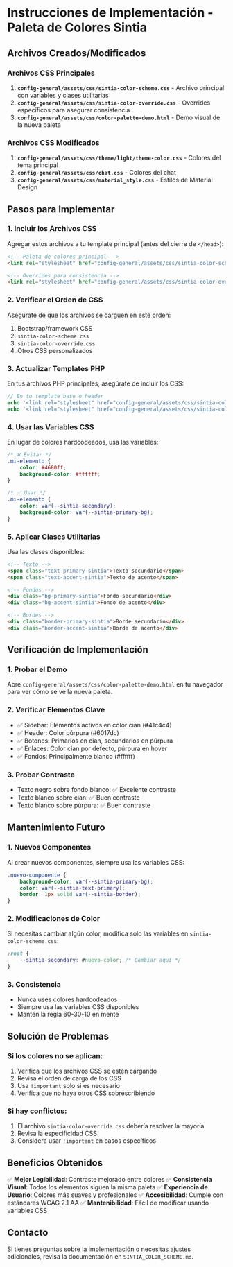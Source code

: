 # Instrucciones de Implementación - Paleta de Colores Sintia

## Archivos Creados/Modificados

### Archivos CSS Principales
1. **`config-general/assets/css/sintia-color-scheme.css`** - Archivo principal con variables y clases utilitarias
2. **`config-general/assets/css/sintia-color-override.css`** - Overrides específicos para asegurar consistencia
3. **`config-general/assets/css/color-palette-demo.html`** - Demo visual de la nueva paleta

### Archivos CSS Modificados
1. **`config-general/assets/css/theme/light/theme-color.css`** - Colores del tema principal
2. **`config-general/assets/css/chat.css`** - Colores del chat
3. **`config-general/assets/css/material_style.css`** - Estilos de Material Design

## Pasos para Implementar

### 1. Incluir los Archivos CSS
Agregar estos archivos a tu template principal (antes del cierre de `</head>`):

```html
<!-- Paleta de colores principal -->
<link rel="stylesheet" href="config-general/assets/css/sintia-color-scheme.css">

<!-- Overrides para consistencia -->
<link rel="stylesheet" href="config-general/assets/css/sintia-color-override.css">
```

### 2. Verificar el Orden de CSS
Asegúrate de que los archivos se carguen en este orden:
1. Bootstrap/framework CSS
2. `sintia-color-scheme.css`
3. `sintia-color-override.css`
4. Otros CSS personalizados

### 3. Actualizar Templates PHP
En tus archivos PHP principales, asegúrate de incluir los CSS:

```php
// En tu template base o header
echo '<link rel="stylesheet" href="config-general/assets/css/sintia-color-scheme.css">';
echo '<link rel="stylesheet" href="config-general/assets/css/sintia-color-override.css">';
```

### 4. Usar las Variables CSS
En lugar de colores hardcodeados, usa las variables:

```css
/* ❌ Evitar */
.mi-elemento {
    color: #4680ff;
    background-color: #ffffff;
}

/* ✅ Usar */
.mi-elemento {
    color: var(--sintia-secondary);
    background-color: var(--sintia-primary-bg);
}
```

### 5. Aplicar Clases Utilitarias
Usa las clases disponibles:

```html
<!-- Texto -->
<span class="text-primary-sintia">Texto secundario</span>
<span class="text-accent-sintia">Texto de acento</span>

<!-- Fondos -->
<div class="bg-primary-sintia">Fondo secundario</div>
<div class="bg-accent-sintia">Fondo de acento</div>

<!-- Bordes -->
<div class="border-primary-sintia">Borde secundario</div>
<div class="border-accent-sintia">Borde de acento</div>
```

## Verificación de Implementación

### 1. Probar el Demo
Abre `config-general/assets/css/color-palette-demo.html` en tu navegador para ver cómo se ve la nueva paleta.

### 2. Verificar Elementos Clave
- ✅ Sidebar: Elementos activos en color cian (#41c4c4)
- ✅ Header: Color púrpura (#6017dc)
- ✅ Botones: Primarios en cian, secundarios en púrpura
- ✅ Enlaces: Color cian por defecto, púrpura en hover
- ✅ Fondos: Principalmente blanco (#ffffff)

### 3. Probar Contraste
- Texto negro sobre fondo blanco: ✅ Excelente contraste
- Texto blanco sobre cian: ✅ Buen contraste
- Texto blanco sobre púrpura: ✅ Buen contraste

## Mantenimiento Futuro

### 1. Nuevos Componentes
Al crear nuevos componentes, siempre usa las variables CSS:

```css
.nuevo-componente {
    background-color: var(--sintia-primary-bg);
    color: var(--sintia-text-primary);
    border: 1px solid var(--sintia-border);
}
```

### 2. Modificaciones de Color
Si necesitas cambiar algún color, modifica solo las variables en `sintia-color-scheme.css`:

```css
:root {
    --sintia-secondary: #nuevo-color; /* Cambiar aquí */
}
```

### 3. Consistencia
- Nunca uses colores hardcodeados
- Siempre usa las variables CSS disponibles
- Mantén la regla 60-30-10 en mente

## Solución de Problemas

### Si los colores no se aplican:
1. Verifica que los archivos CSS se estén cargando
2. Revisa el orden de carga de los CSS
3. Usa `!important` solo si es necesario
4. Verifica que no haya otros CSS sobrescribiendo

### Si hay conflictos:
1. El archivo `sintia-color-override.css` debería resolver la mayoría
2. Revisa la especificidad CSS
3. Considera usar `!important` en casos específicos

## Beneficios Obtenidos

✅ **Mejor Legibilidad**: Contraste mejorado entre colores
✅ **Consistencia Visual**: Todos los elementos siguen la misma paleta
✅ **Experiencia de Usuario**: Colores más suaves y profesionales
✅ **Accesibilidad**: Cumple con estándares WCAG 2.1 AA
✅ **Mantenibilidad**: Fácil de modificar usando variables CSS

## Contacto

Si tienes preguntas sobre la implementación o necesitas ajustes adicionales, revisa la documentación en `SINTIA_COLOR_SCHEME.md`.

